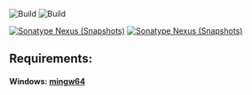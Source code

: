 ![Build](https://github.com/xpenatan/jParser/actions/workflows/release.yml/badge.svg)
![Build](https://github.com/xpenatan/jParser/actions/workflows/snapshot.yml/badge.svg)

[![Sonatype Nexus (Snapshots)](https://img.shields.io/nexus/r/com.github.xpenatan.jParser/jParser-core?nexusVersion=2&server=https%3A%2F%2Foss.sonatype.org&label=release)](https://repo.maven.apache.org/maven2/com/github/xpenatan/jParser/)
[![Sonatype Nexus (Snapshots)](https://img.shields.io/nexus/s/com.github.xpenatan.jParser/jParser-core?server=https%3A%2F%2Foss.sonatype.org&label=snapshot)](https://oss.sonatype.org/content/repositories/snapshots/com/github/xpenatan/jParser/)


## Requirements:
#### Windows: [mingw64](https://github.com/niXman/mingw-builds-binaries/releases)